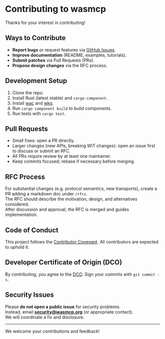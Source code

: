 # Contributing to wasmcp

Thanks for your interest in contributing!

## Ways to Contribute
- **Report bugs** or request features via [GitHub Issues](../../issues).  
- **Improve documentation** (README, examples, tutorials).  
- **Submit patches** via Pull Requests (PRs).  
- **Propose design changes** via the RFC process.

## Development Setup
1. Clone the repo.  
2. Install Rust (latest stable) and `cargo-component`.  
3. Install [wac](https://github.com/bytecodealliance/wac) and [wkg](https://github.com/bytecodealliance/wkg).  
4. Run `cargo component build` to build components.  
5. Run tests with `cargo test`.

## Pull Requests
- Small fixes: open a PR directly.  
- Larger changes (new APIs, breaking WIT changes): open an issue first to discuss
  or submit an RFC.  
- All PRs require review by at least one maintainer.  
- Keep commits focused; rebase if necessary before merging.

## RFC Process
For substantial changes (e.g. protocol semantics, new transports), create a PR
adding a markdown doc under `/rfcs`.  
The RFC should describe the motivation, design, and alternatives considered.  
After discussion and approval, the RFC is merged and guides implementation.

## Code of Conduct
This project follows the [Contributor Covenant](https://www.contributor-covenant.org/).
All contributors are expected to uphold it.

## Developer Certificate of Origin (DCO)
By contributing, you agree to the [DCO](https://developercertificate.org/).
Sign your commits with `git commit -s`.

## Security Issues
Please **do not open a public issue** for security problems.  
Instead, email **security@wasmcp.org** (or appropriate contact).  
We will coordinate a fix and disclosure.

---

We welcome your contributions and feedback!
